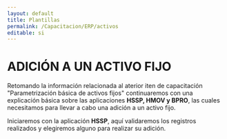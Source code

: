 ```yaml
---
layout: default
title: Plantillas
permalink: /Capacitacion/ERP/activos
editable: si
---
```


# ADICIÓN A UN ACTIVO FIJO 

Retomando la información relacionada al aterior iten de capacitación "Parametrización básica de activos fijos" continuaremos con una explicación básica sobre las aplicaciones **HSSP, HMOV y BPRO**, las cuales necesitamos para llevar a cabo una adición a un activo fijo.

Iniciaremos con la aplicación **HSSP**, aquí validaremos los registros realizados y elegiremos alguno para realizar su adición.



